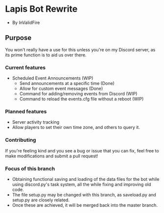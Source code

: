 # Lapis Bot Rewrite
* By InValidFire

## Purpose
You won't really have a use for this unless you're on my Discord server, as its prime function is to aid us over there.

### Current features
* Scheduled Event Announcements (WIP)
  * Send announcements at a specific time (Done)
  * Allow for custom event messages (Done)
  * Command for adding/removing events from Discord (WIP)
  * Command to reload the events.cfg file without a reboot (WIP)

### Planned features
* Server activity tracking
* Allow players to set their own time zone, and others to query it.

### Contributing
If you're feeling kind and you see a bug or issue that you can fix, feel free to make modifications and submit a pull request!

### Focus of this branch
* Obtaining functional saving and loading of the data files for the bot while using discord.py's task system, all the while fixing and improving old code.
* The file setup.py may be changed with this branch, as saveload.py and setup.py are closely related.
* Once these are achieved, it will be merged back into the master branch.
